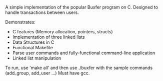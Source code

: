 A simple implementation of the popular Buxfer program on C. Designed to handle
transactions between users.

Demonstrates:
- C features (Memory allocation, pointers, structs)
- Implementation of three linked lists 
- Data Structures in C
- Functional Makefile
- Parse user commands and fully-functional command-line application
- Linked list manipulation

To run, use 'make all' and then use ./buxfer with the sample commands (add_group, add_user ...)
Must have gcc.
